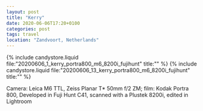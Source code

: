 ```yaml
---
layout: post
title: "Kerry"
date: 2020-06-06T17:20+0100
categories: post
tags: travel
location: "Zandvoort, Netherlands"
---
```


{% include candystore.liquid file:"20200606_1_kerry_portra800_m6_8200i_fujihunt" title:"" %}
{% include candystore.liquid file:"20200606_13_kerry_portra800_m6_8200i_fujihunt" title:"" %}

Camera: Leica M6 TTL, Zeiss Planar T* 50mm f/2 ZM; film: Kodak Portra 800, Developed in Fuji Hunt C41, scanned with a Plustek 8200i, edited in Lightroom